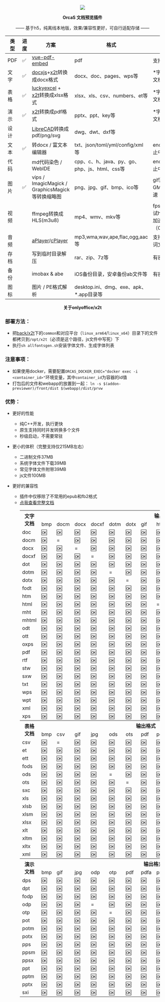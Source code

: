 <p align="center">
  <a href="https://orcastor.github.io/doc/">
    <img src="https://orcastor.github.io/doc/logo.svg">
  </a>
</p>

<p align="center"><strong>OrcaS 文档预览插件</strong></p>

<p align="center">—— 基于h5，纯离线本地版，效果/兼容性更好，可自行适配存储 ——</p>

|类型|进度|方案|格式|备注|
|-|-|-|-|-|
|PDF|✅|[vue-pdf-embed](https://github.com/hrynko/vue-pdf-embed)|pdf|支持有密码文件|
|文字|✅|[docxjs](https://www.npmjs.com/package/docx-preview)+[x2t](https://github.com/ONLYOFFICE/core)转换成docx格式|docx、doc、pages、wps等|\*字体问题；有密码文档问题|
|表格|✅|[luckyexcel](https://github.com/dream-num/Luckyexcel) + [x2t](https://github.com/ONLYOFFICE/core)转换成xlsx格式|xlsx、xls、csv、numbers、et等|\*字体问题；有密码文档问题|
|演示|✅|[x2t](https://github.com/ONLYOFFICE/core)转换成pdf格式|pptx、ppt、key等|\*字体问题；有密码文档问题|
|设计||[LibreCAD](https://github.com/LibreCAD/LibreCAD)转换成pdf/png/svg|dwg、dwt、dxf等|
|文本|✅|转docx / 富文本编辑器|txt、json/toml/yml/config/xml等|enca/file检测编码防止中文乱码|
|代码||md代码染色 / WebIDE|cpp、c、h、java、py、go、php、js、html、css等|enca/file检测编码防止中文乱码|
|图片|✅|vips / ImagicMagick / GraphicsMagick等转换缩略图|png、jpg、gif、bmp、ico等|gif需要处理多帧；GM支持OpenMP加速|
|视频||ffmpeg转换成HLS(m3u8)|mp4、wmv、mkv等|fps和码率；可以尝试h.265；支持GPU加速（OpenCL/Vulkan）|
|音频||[aPlayer](https://github.com/DIYgod/APlayer)/[cPlayer](https://github.com/MoePlayer/cPlayer)|mp3,wma,wav,ape,flac,ogg,aac等|支持匹配封面、lrc歌词文件|
|存档||写到临时目录解压|rar、zip、7z等|有密码的文档|
|备份||imobax & abe|iOS备份目录，安卓备份ab文件等|有密码的备份|
|图标||图片 / PE格式解析|desktop.ini、dmg、exe、apk、*.app目录等|

<p align="center"><strong>关于onlyoffice/x2t</strong></p>

### 部署方法：

- 把[back/x2t](https://github.com/orcastor/addon-previewer/tree/main/back/x2t)下的`common`和对应平台（`linux_arm64`/`linux_x64`）目录下的文件都拷贝到`/opt/x2t`（必须是这个路径，js文件中写死）下
- 执行`sh allfontsgen.sh`安装字体文件、生成字体列表

### 注意事项：
- 如果使用docker，需要配置`ORCAS_DOCKER_EXEC="docker exec -i <container_id>"`环境变量，其中`container_id`为容器的id值
- 打包后的文件和webapp的放置到一起：
`ln -s $(addon-previewer)/front/dist $(webapp)/dist/prvw`

### 优势：

- 更好的性能

  - 纯C++开发，执行更快
  - 原生支持同时并发转换多个文件
  - 秒级启动，不需要常驻

- 更小的体积（完整支持仅215MB左右）
  - 二进制文件37MB
  - 系统字体文件下载39MB
  - 常见字体文件附带39MB
  - js文件100MB

- 更好的兼容性

  - 插件中仅移除了不常用的epub和fb2格式
  - [点我查看完整文档](https://api.onlyoffice.com/editors/conversionapi#text-matrix)
        <table>
          <tbody>
            <tr><th rowspan="2">文字文档</th><th colspan="18">输出格式</th></tr>
            <tr><td>bmp</td><td>docm</td><td>docx</td><td>docxf</td><td>dotm</td><td>dotx</td><td>gif</td><td>html</td><td>jpg</td><td>odt</td><td>ott</td><td>pdf</td><td>pdfa</td><td>png</td><td>rtf</td><td>txt</td></tr>
            <tr><td>doc</td><td>🆗</td><td>🆗</td><td>🆗</td><td>🆗</td><td>🆗</td><td>🆗</td><td>🆗</td><td>🆗</td><td>🆗</td><td>🆗</td><td>🆗</td><td>🆗</td><td>🆗</td><td>🆗</td><td>🆗</td><td>🆗</td></tr>
            <tr><td>docm</td><td>🆗</td><td>=</td><td>🆗</td><td>🆗</td><td>🆗</td><td>🆗</td><td>🆗</td><td>🆗</td><td>🆗</td><td>🆗</td><td>🆗</td><td>🆗</td><td>🆗</td><td>🆗</td><td>🆗</td><td>🆗</td></tr>
            <tr><td>docx</td><td>🆗</td><td>🆗</td><td>=</td><td>🆗</td><td>🆗</td><td>🆗</td><td>🆗</td><td>🆗</td><td>🆗</td><td>🆗</td><td>🆗</td><td>🆗</td><td>🆗</td><td>🆗</td><td>🆗</td><td>🆗</td></tr>
            <tr><td>docxf</td><td>🆗</td><td>🆗</td><td>🆗</td><td>=</td><td>🆗</td><td>🆗</td><td>🆗</td><td>🆗</td><td>🆗</td><td>🆗</td><td>🆗</td><td>🆗</td><td>🆗</td><td>🆗</td><td>🆗</td><td>🆗</td></tr>
            <tr><td>dot</td><td>🆗</td><td>🆗</td><td>🆗</td><td>🆗</td><td>🆗</td><td>🆗</td><td>🆗</td><td>🆗</td><td>🆗</td><td>🆗</td><td>🆗</td><td>🆗</td><td>🆗</td><td>🆗</td><td>🆗</td><td>🆗</td></tr>
            <tr><td>dotm</td><td>🆗</td><td>🆗</td><td>🆗</td><td>🆗</td><td>=</td><td>🆗</td><td>🆗</td><td>🆗</td><td>🆗</td><td>🆗</td><td>🆗</td><td>🆗</td><td>🆗</td><td>🆗</td><td>🆗</td><td>🆗</td></tr>
            <tr><td>dotx</td><td>🆗</td><td>🆗</td><td>🆗</td><td>🆗</td><td>🆗</td><td>=</td><td>🆗</td><td>🆗</td><td>🆗</td><td>🆗</td><td>🆗</td><td>🆗</td><td>🆗</td><td>🆗</td><td>🆗</td><td>🆗</td></tr>
            <tr><td>fodt</td><td>🆗</td><td>🆗</td><td>🆗</td><td>🆗</td><td>🆗</td><td>🆗</td><td>🆗</td><td>🆗</td><td>🆗</td><td>🆗</td><td>🆗</td><td>🆗</td><td>🆗</td><td>🆗</td><td>🆗</td><td>🆗</td></tr>
            <tr><td>htm</td><td>🆗</td><td>🆗</td><td>🆗</td><td>🆗</td><td>🆗</td><td>🆗</td><td>🆗</td><td>🆗</td><td>🆗</td><td>🆗</td><td>🆗</td><td>🆗</td><td>🆗</td><td>🆗</td><td>🆗</td><td>🆗</td></tr>
            <tr><td>html</td><td>🆗</td><td>🆗</td><td>🆗</td><td>🆗</td><td>🆗</td><td>🆗</td><td>🆗</td><td>=</td><td>🆗</td><td>🆗</td><td>🆗</td><td>🆗</td><td>🆗</td><td>🆗</td><td>🆗</td><td>🆗</td></tr>
            <tr><td>mht</td><td>🆗</td><td>🆗</td><td>🆗</td><td>🆗</td><td>🆗</td><td>🆗</td><td>🆗</td><td>🆗</td><td>🆗</td><td>🆗</td><td>🆗</td><td>🆗</td><td>🆗</td><td>🆗</td><td>🆗</td><td>🆗</td></tr>
            <tr><td>mhtml</td><td>🆗</td><td>🆗</td><td>🆗</td><td>🆗</td><td>🆗</td><td>🆗</td><td>🆗</td><td>🆗</td><td>🆗</td><td>🆗</td><td>🆗</td><td>🆗</td><td>🆗</td><td>🆗</td><td>🆗</td><td>🆗</td></tr>
            <tr><td>odt</td><td>🆗</td><td>🆗</td><td>🆗</td><td>🆗</td><td>🆗</td><td>🆗</td><td>🆗</td><td>🆗</td><td>🆗</td><td>=</td><td>🆗</td><td>🆗</td><td>🆗</td><td>🆗</td><td>🆗</td><td>🆗</td></tr>
            <tr><td>ott</td><td>🆗</td><td>🆗</td><td>🆗</td><td>🆗</td><td>🆗</td><td>🆗</td><td>🆗</td><td>🆗</td><td>🆗</td><td>🆗</td><td>=</td><td>🆗</td><td>🆗</td><td>🆗</td><td>🆗</td><td>🆗</td></tr>
            <tr><td>oxps</td><td>🆗</td><td>🆗</td><td>🆗</td><td>🆗</td><td>🆗</td><td>🆗</td><td>🆗</td><td>🆗</td><td>🆗</td><td>🆗</td><td>🆗</td><td>🆗</td><td>🆗</td><td>🆗</td><td>🆗</td><td>🆗</td></tr>
            <tr><td>pdf</td><td>🆗</td><td>🆗</td><td>🆗</td><td>🆗</td><td>🆗</td><td>🆗</td><td>🆗</td><td>🆗</td><td>🆗</td><td>🆗</td><td>🆗</td><td>=</td><td>🆗</td><td>🆗</td><td>🆗</td><td>🆗</td></tr>
            <tr><td>rtf</td><td>🆗</td><td>🆗</td><td>🆗</td><td>🆗</td><td>🆗</td><td>🆗</td><td>🆗</td><td>🆗</td><td>🆗</td><td>🆗</td><td>🆗</td><td>🆗</td><td>🆗</td><td>🆗</td><td>=</td><td>🆗</td></tr>
            <tr><td>stw</td><td>🆗</td><td>🆗</td><td>🆗</td><td>🆗</td><td>🆗</td><td>🆗</td><td>🆗</td><td>🆗</td><td>🆗</td><td>🆗</td><td>🆗</td><td>🆗</td><td>🆗</td><td>🆗</td><td>🆗</td><td>🆗</td></tr>
            <tr><td>sxw</td><td>🆗</td><td>🆗</td><td>🆗</td><td>🆗</td><td>🆗</td><td>🆗</td><td>🆗</td><td>🆗</td><td>🆗</td><td>🆗</td><td>🆗</td><td>🆗</td><td>🆗</td><td>🆗</td><td>🆗</td><td>🆗</td></tr>
            <tr><td>txt</td><td>🆗</td><td>🆗</td><td>🆗</td><td>🆗</td><td>🆗</td><td>🆗</td><td>🆗</td><td>🆗</td><td>🆗</td><td>🆗</td><td>🆗</td><td>🆗</td><td>🆗</td><td>🆗</td><td>🆗</td><td>=</td></tr>
            <tr><td>wps</td><td>🆗</td><td>🆗</td><td>🆗</td><td>🆗</td><td>🆗</td><td>🆗</td><td>🆗</td><td>🆗</td><td>🆗</td><td>🆗</td><td>🆗</td><td>🆗</td><td>🆗</td><td>🆗</td><td>🆗</td><td>🆗</td></tr>
            <tr><td>wpt</td><td>🆗</td><td>🆗</td><td>🆗</td><td>🆗</td><td>🆗</td><td>🆗</td><td>🆗</td><td>🆗</td><td>🆗</td><td>🆗</td><td>🆗</td><td>🆗</td><td>🆗</td><td>🆗</td><td>🆗</td><td>🆗</td></tr>
            <tr><td>xml</td><td>🆗</td><td>🆗</td><td>🆗</td><td>🆗</td><td>🆗</td><td>🆗</td><td>🆗</td><td>🆗</td><td>🆗</td><td>🆗</td><td>🆗</td><td>🆗</td><td>🆗</td><td>🆗</td><td>🆗</td><td>🆗</td></tr>
            <tr><td>xps</td><td>🆗</td><td>🆗</td><td>🆗</td><td>🆗</td><td>🆗</td><td>🆗</td><td>🆗</td><td>🆗</td><td>🆗</td><td>🆗</td><td>🆗</td><td>🆗</td><td>🆗</td><td>🆗</td><td>🆗</td><td>🆗</td></tr>
            <tr><th rowspan="2">表格文档</th><th colspan="13">输出格式</th></tr>
            <tr><td>bmp</td><td>csv</td><td>gif</td><td>jpg</td><td>ods</td><td>ots</td><td>pdf</td><td>pdfa</td><td>png</td><td>xlsm</td><td>xlsx</td><td>xltm</td><td>xltx</td></tr>
            <tr><td>csv</td><td>🆗</td><td>=</td><td>🆗</td><td>🆗</td><td>🆗</td><td>🆗</td><td>🆗</td><td>🆗</td><td>🆗</td><td>🆗</td><td>🆗</td><td>🆗</td><td>🆗</td></tr>
            <tr><td>et</td><td>🆗</td><td>🆗</td><td>🆗</td><td>🆗</td><td>🆗</td><td>🆗</td><td>🆗</td><td>🆗</td><td>🆗</td><td>🆗</td><td>🆗</td><td>🆗</td><td>🆗</td></tr>
            <tr><td>ett</td><td>🆗</td><td>🆗</td><td>🆗</td><td>🆗</td><td>🆗</td><td>🆗</td><td>🆗</td><td>🆗</td><td>🆗</td><td>🆗</td><td>🆗</td><td>🆗</td><td>🆗</td></tr>
            <tr><td>fods</td><td>🆗</td><td>🆗</td><td>🆗</td><td>🆗</td><td>🆗</td><td>🆗</td><td>🆗</td><td>🆗</td><td>🆗</td><td>🆗</td><td>🆗</td><td>🆗</td><td>🆗</td></tr>
            <tr><td>ods</td><td>🆗</td><td>🆗</td><td>🆗</td><td>🆗</td><td>=</td><td>🆗</td><td>🆗</td><td>🆗</td><td>🆗</td><td>🆗</td><td>🆗</td><td>🆗</td><td>🆗</td></tr>
            <tr><td>ots</td><td>🆗</td><td>🆗</td><td>🆗</td><td>🆗</td><td>🆗</td><td>=</td><td>🆗</td><td>🆗</td><td>🆗</td><td>🆗</td><td>🆗</td><td>🆗</td><td>🆗</td></tr>
            <tr><td>sxc</td><td>🆗</td><td>🆗</td><td>🆗</td><td>🆗</td><td>🆗</td><td>🆗</td><td>🆗</td><td>🆗</td><td>🆗</td><td>🆗</td><td>🆗</td><td>🆗</td><td>🆗</td></tr>
            <tr><td>xls</td><td>🆗</td><td>🆗</td><td>🆗</td><td>🆗</td><td>🆗</td><td>🆗</td><td>🆗</td><td>🆗</td><td>🆗</td><td>🆗</td><td>🆗</td><td>🆗</td><td>🆗</td></tr>
            <tr><td>xlsb</td><td>🆗</td><td>🆗</td><td>🆗</td><td>🆗</td><td>🆗</td><td>🆗</td><td>🆗</td><td>🆗</td><td>🆗</td><td>🆗</td><td>🆗</td><td>🆗</td><td>🆗</td></tr>
            <tr><td>xlsm</td><td>🆗</td><td>🆗</td><td>🆗</td><td>🆗</td><td>🆗</td><td>🆗</td><td>🆗</td><td>🆗</td><td>🆗</td><td>=</td><td>🆗</td><td>🆗</td><td>🆗</td></tr>
            <tr><td>xlsx</td><td>🆗</td><td>🆗</td><td>🆗</td><td>🆗</td><td>🆗</td><td>🆗</td><td>🆗</td><td>🆗</td><td>🆗</td><td>🆗</td><td>=</td><td>🆗</td><td>🆗</td></tr>
            <tr><td>xlt</td><td>🆗</td><td>🆗</td><td>🆗</td><td>🆗</td><td>🆗</td><td>🆗</td><td>🆗</td><td>🆗</td><td>🆗</td><td>🆗</td><td>🆗</td><td>🆗</td><td>🆗</td></tr>
            <tr><td>xltm</td><td>🆗</td><td>🆗</td><td>🆗</td><td>🆗</td><td>🆗</td><td>🆗</td><td>🆗</td><td>🆗</td><td>🆗</td><td>🆗</td><td>🆗</td><td>=</td><td>🆗</td></tr>
            <tr><td>xltx</td><td>🆗</td><td>🆗</td><td>🆗</td><td>🆗</td><td>🆗</td><td>🆗</td><td>🆗</td><td>🆗</td><td>🆗</td><td>🆗</td><td>🆗</td><td>🆗</td><td>=</td></tr>
            <tr><td>xml</td><td>🆗</td><td>🆗</td><td>🆗</td><td>🆗</td><td>🆗</td><td>🆗</td><td>🆗</td><td>🆗</td><td>🆗</td><td>🆗</td><td>🆗</td><td>🆗</td><td>🆗</td></tr>
            <tr><th rowspan="2">演示文档</th><th colspan="14">输出格式</th></tr>
            <tr><td>bmp</td><td>gif</td><td>jpg</td><td>odp</td><td>otp</td><td>pdf</td><td>pdfa</td><td>png</td><td>potm</td><td>potx</td><td>ppsm</td><td>ppsx</td><td>pptm</td><td>pptx</td></tr>
            <tr><td>dps</td><td>🆗</td><td>🆗</td><td>🆗</td><td>🆗</td><td>🆗</td><td>🆗</td><td>🆗</td><td>🆗</td><td>🆗</td><td>🆗</td><td>🆗</td><td>🆗</td><td>🆗</td><td>🆗</td></tr>
            <tr><td>dpt</td><td>🆗</td><td>🆗</td><td>🆗</td><td>🆗</td><td>🆗</td><td>🆗</td><td>🆗</td><td>🆗</td><td>🆗</td><td>🆗</td><td>🆗</td><td>🆗</td><td>🆗</td><td>🆗</td></tr>
            <tr><td>fodp</td><td>🆗</td><td>🆗</td><td>🆗</td><td>🆗</td><td>🆗</td><td>🆗</td><td>🆗</td><td>🆗</td><td>🆗</td><td>🆗</td><td>🆗</td><td>🆗</td><td>🆗</td><td>🆗</td></tr>
            <tr><td>odp</td><td>🆗</td><td>🆗</td><td>🆗</td><td>=</td><td>🆗</td><td>🆗</td><td>🆗</td><td>🆗</td><td>🆗</td><td>🆗</td><td>🆗</td><td>🆗</td><td>🆗</td><td>🆗</td></tr>
            <tr><td>otp</td><td>🆗</td><td>🆗</td><td>🆗</td><td>🆗</td><td>=</td><td>🆗</td><td>🆗</td><td>🆗</td><td>🆗</td><td>🆗</td><td>🆗</td><td>🆗</td><td>🆗</td><td>🆗</td></tr>
            <tr><td>pot</td><td>🆗</td><td>🆗</td><td>🆗</td><td>🆗</td><td>🆗</td><td>🆗</td><td>🆗</td><td>🆗</td><td>🆗</td><td>🆗</td><td>🆗</td><td>🆗</td><td>🆗</td><td>🆗</td></tr>
            <tr><td>potm</td><td>🆗</td><td>🆗</td><td>🆗</td><td>🆗</td><td>🆗</td><td>🆗</td><td>🆗</td><td>🆗</td><td>=</td><td>🆗</td><td>🆗</td><td>🆗</td><td>🆗</td><td>🆗</td></tr>
            <tr><td>potx</td><td>🆗</td><td>🆗</td><td>🆗</td><td>🆗</td><td>🆗</td><td>🆗</td><td>🆗</td><td>🆗</td><td>🆗</td><td>=</td><td>🆗</td><td>🆗</td><td>🆗</td><td>🆗</td></tr>
            <tr><td>pps</td><td>🆗</td><td>🆗</td><td>🆗</td><td>🆗</td><td>🆗</td><td>🆗</td><td>🆗</td><td>🆗</td><td>🆗</td><td>🆗</td><td>🆗</td><td>🆗</td><td>🆗</td><td>🆗</td></tr>
            <tr><td>ppsm</td><td>🆗</td><td>🆗</td><td>🆗</td><td>🆗</td><td>🆗</td><td>🆗</td><td>🆗</td><td>🆗</td><td>🆗</td><td>🆗</td><td>=</td><td>🆗</td><td>🆗</td><td>🆗</td></tr>
            <tr><td>ppsx</td><td>🆗</td><td>🆗</td><td>🆗</td><td>🆗</td><td>🆗</td><td>🆗</td><td>🆗</td><td>🆗</td><td>🆗</td><td>🆗</td><td>🆗</td><td>=</td><td>🆗</td><td>🆗</td></tr>
            <tr><td>ppt</td><td>🆗</td><td>🆗</td><td>🆗</td><td>🆗</td><td>🆗</td><td>🆗</td><td>🆗</td><td>🆗</td><td>🆗</td><td>🆗</td><td>🆗</td><td>🆗</td><td>🆗</td><td>🆗</td></tr>
            <tr><td>pptm</td><td>🆗</td><td>🆗</td><td>🆗</td><td>🆗</td><td>🆗</td><td>🆗</td><td>🆗</td><td>🆗</td><td>🆗</td><td>🆗</td><td>🆗</td><td>🆗</td><td>=</td><td>🆗</td></tr>
            <tr><td>pptx</td><td>🆗</td><td>🆗</td><td>🆗</td><td>🆗</td><td>🆗</td><td>🆗</td><td>🆗</td><td>🆗</td><td>🆗</td><td>🆗</td><td>🆗</td><td>🆗</td><td>🆗</td><td>=</td></tr>
            <tr><td>sxi</td><td>🆗</td><td>🆗</td><td>🆗</td><td>🆗</td><td>🆗</td><td>🆗</td><td>🆗</td><td>🆗</td><td>🆗</td><td>🆗</td><td>🆗</td><td>🆗</td><td>🆗</td><td>🆗</td></tr>
          </tbody>
        </table>
      </details>

